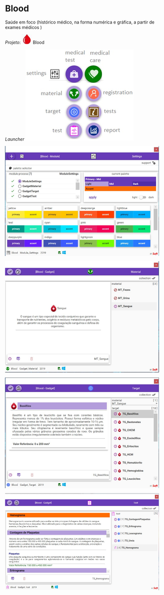 # Blood
Saúde em foco (histórico médico, na forma numérica e gráfica, a partir de exames médicos )

*Projeto*: ![](Docs/Media/Blood32.jpg) Blood 

*Launcher*
![](Docs/Media/BloodLauncher.jpg)

![](Docs/Media/BloodSettings.jpg)

![](Docs/Media/BloodGadgetMaterial.jpg)

![](Docs/Media/BloodGadgetTarget.jpg)

![](Docs/Media/BloodGadgetTest.jpg) 
